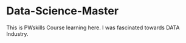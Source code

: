 # Data-Science-Master
This is PWskills Course learning here. I was fascinated towards DATA Industry.
